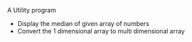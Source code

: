A Utility program
- Display the median of given array of numbers
- Convert the 1 dimensional array to multi dimensional array
